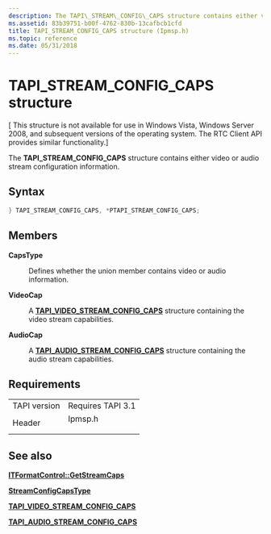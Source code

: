 ```yaml
---
description: The TAPI\_STREAM\_CONFIG\_CAPS structure contains either video or audio stream configuration information.
ms.assetid: 83b39751-b00f-4762-830b-13cafbcb1cfd
title: TAPI_STREAM_CONFIG_CAPS structure (Ipmsp.h)
ms.topic: reference
ms.date: 05/31/2018
---
```


# TAPI\_STREAM\_CONFIG\_CAPS structure

\[ This structure is not available for use in Windows Vista, Windows Server 2008, and subsequent versions of the operating system. The RTC Client API provides similar functionality.\]

The **TAPI\_STREAM\_CONFIG\_CAPS** structure contains either video or audio stream configuration information.

## Syntax


```C++
} TAPI_STREAM_CONFIG_CAPS, *PTAPI_STREAM_CONFIG_CAPS;
```



## Members

<dl> <dt>

**CapsType**
</dt> <dd>

Defines whether the union member contains video or audio information.

</dd> <dt>

**VideoCap**
</dt> <dd>

A [**TAPI\_VIDEO\_STREAM\_CONFIG\_CAPS**](tapi-video-stream-config-caps.md) structure containing the video stream capabilities.

</dd> <dt>

**AudioCap**
</dt> <dd>

A [**TAPI\_AUDIO\_STREAM\_CONFIG\_CAPS**](tapi-audio-stream-config-caps.md) structure containing the audio stream capabilities.

</dd> </dl>

## Requirements



|                         |                                                                                    |
|-------------------------|------------------------------------------------------------------------------------|
| TAPI version<br/> | Requires TAPI 3.1<br/>                                                       |
| Header<br/>       | <dl> <dt>Ipmsp.h</dt> </dl> |



## See also

<dl> <dt>

[**ITFormatControl::GetStreamCaps**](itformatcontrol-getstreamcaps.md)
</dt> <dt>

[**StreamConfigCapsType**](streamconfigcapstype.md)
</dt> <dt>

[**TAPI\_VIDEO\_STREAM\_CONFIG\_CAPS**](tapi-video-stream-config-caps.md)
</dt> <dt>

[**TAPI\_AUDIO\_STREAM\_CONFIG\_CAPS**](tapi-audio-stream-config-caps.md)
</dt> </dl>

 

 




